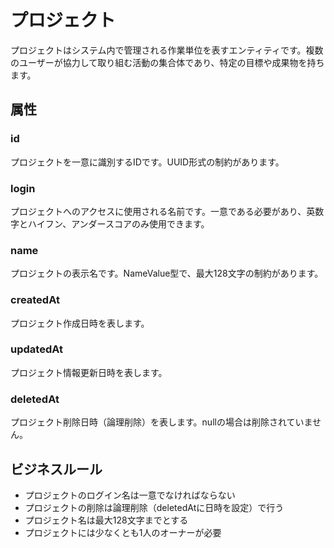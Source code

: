 # プロジェクト

プロジェクトはシステム内で管理される作業単位を表すエンティティです。複数のユーザーが協力して取り組む活動の集合体であり、特定の目標や成果物を持ちます。

## 属性

### id

プロジェクトを一意に識別するIDです。UUID形式の制約があります。

### login

プロジェクトへのアクセスに使用される名前です。一意である必要があり、英数字とハイフン、アンダースコアのみ使用できます。

### name

プロジェクトの表示名です。NameValue型で、最大128文字の制約があります。

### createdAt

プロジェクト作成日時を表します。

### updatedAt

プロジェクト情報更新日時を表します。

### deletedAt

プロジェクト削除日時（論理削除）を表します。nullの場合は削除されていません。

## ビジネスルール

- プロジェクトのログイン名は一意でなければならない
- プロジェクトの削除は論理削除（deletedAtに日時を設定）で行う
- プロジェクト名は最大128文字までとする
- プロジェクトには少なくとも1人のオーナーが必要
